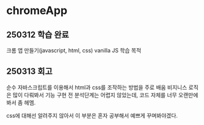 # chromeApp
## 250312 학습 완료
크롬 앱 만들기(javascript, html, css) vanilla JS 학습 목적

## 250313 회고
순수 자바스크립트를 이용해서 html과 css를 조작하는 방법을 주로 배움
비지니스 로직은 많이 다뤄봐서 기능 구현 전 분석단계는 어렵지 않았는데, 코드 자체를 너무 오랜만에 봐서 좀 헤멤.

css에 대해선 알려주지 않아서 이 부분은 혼자 공부해서 예쁘게 꾸며봐야겠다.
